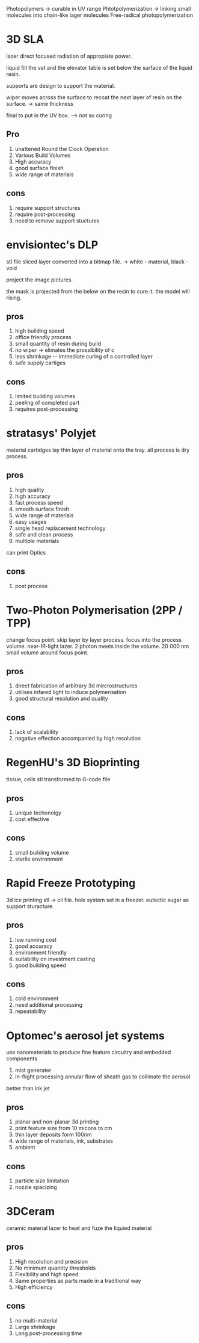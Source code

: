
Photopolymers -> curable in UV range
Phtotpolymerization -> linking small molecules into chain-like lager molecules 
Free-radical photopolymerization



# 3D SLA
lazer direct focused radiation of appropiate power.

liquid fill the vat and the elevator table is set below the surface of the liquid resin.

supports are design to support the material.

wiper moves across the surface to recoat the next layer of resin on the surface. -> same thickness

final to put in the UV box.  --> not so curing 

## Pro
1. unattened Round the Clock Operation
2. Various Build Volumes
3. High accuracy
4. good surface finish
5. wide range of materials

## cons
1. require support structures
2. require post-processing
3. need to remove support stuctures

# envisiontec's DLP
stl file sliced layer converted into a bitmap file. -> white - material, black - void

project the image pictures.

the mask is projected from the below on the resin to cure it. the model will rising.

## pros
1. high building speed
2. office friendly process
3. small quantity of resin during build
4. no wiper -> elimates the prossibility of c
5. less shrinkage -- immediate curing of a controlled layer
6. safe supply cartiges

## cons
1. limited building volumes
2. peeling of completed part
3. requires post-processing

# stratasys' Polyjet
material cartidges
lay thin layer of material onto the tray.  all process is dry process.

## pros
1. high quality
2. high accuracy
3. fast process speed
4. smooth surface finish
5. wide range of materials
6. easy usages
7. single head replacement technology
8. safe and clean process
9. multiple materials

can print Optics

## cons
1. post process

# Two-Photon Polymerisation (2PP / TPP)
change focus point. skip layer by layer process.
focus into the process volume.
near-IR-light lazer. 2 photon meets inside the volume. 20 000 nm
small volume around focus point.

## pros
1. direct fabrication of arbitrary 3d mircrostructures
2. utilises infared light to induce polymerisation
3. good structural resolution and quality

## cons
1. lack of scalability
2. nagative effection accompanied by high resolution

# RegenHU's 3D Bioprinting
tissue, cells
stl transformed to G-code file

## pros
1. unique techonolgy
2. cost effective

## cons
1. small building volume
2. sterile environment

# Rapid Freeze Prototyping
3d ice printing
stl -> cli file.
hole system set in a freezer.
eutectic sugar as support sturacture.

## pros
1. low running cost
2. good accuracy
3. environment friendly
4. suitability on investment casting
5. good building speed

## cons
1. cold environment
2. need additional processing
3. repeatability

# Optomec's aerosol jet systems
use nanomaterials to produce fine feature circuitry and embedded components
1. mist generater
2. in-flight processing
annular flow of sheath gas to collimate the aerosol

better than ink jet
## pros
1. planar and non-planar 3d printing
2. print feature size from 10 micons to cm
3. thin layer deposits form 100nm
4. wide range of materials, ink, substrates
5. ambient
## cons
1. particle size limitation
2. nozzle spacizing

# 3DCeram
ceramic material
lazer to heat and fuze the liquied material
## pros
1. High resolution and precision
2. No minimum quantity thresholds
3. Flexibility and high speed 
4. Same properties as parts made in a traditional way
5. High efficiency

## cons
1. no multi-material
2. Large shrinkage
3. Long post-processing time
